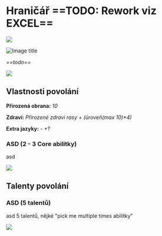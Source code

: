 # Hraničář ==TODO: Rework viz EXCEL==

<img src="/assets/sep_line.png"/>

![Image title](/assets/OW/classes/Bojovnik.webp)

*==todo==*

<img src="/assets/sep_line.png"/>

## Vlastnosti povolání

**Přirozená obrana:** *10*

**Zdraví:** *Přirozené zdraví rasy + (úroveň(max 10)\*4)*

**Extra jazyky:** - +?

### ASD (2 - 3 Core abilitky)

asd

<img src="/assets/sep_line.png"/>

## Talenty povolání

### ASD (5 talentů)

asd 5 talentů, nějké "pick me multiple times abilitky"

<img src="/assets/sep_line.png"/>
